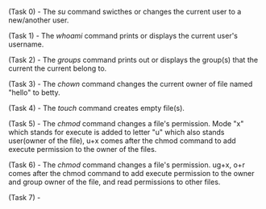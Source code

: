 (Task 0) - The *su* command swicthes or changes the current user to a new/another user.

(Task 1) - The *whoami* command  prints or displays the current user's username.

(Task 2) - The *groups* command prints out or displays the group(s) that the current the current belong  to.

(Task 3) - The *chown* command changes the current owner of file named "hello" to betty.

(Task 4) - The *touch* command creates empty file(s).

(Task 5) - The *chmod* command changes a file's permission. Mode "x" which stands for execute is added to letter "u" which also stands user(owner of the file), u+x comes after the chmod command to add execute permission to the owner of the files.

(Task 6) - The *chmod* command changes a file's permission. ug+x, o+r comes after the chmod command to add execute permission to the owner and group owner of the file, and read permissions to other files.

(Task 7) -
